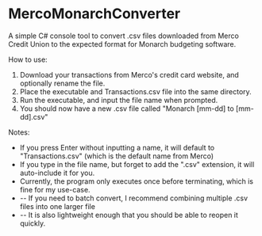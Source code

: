 # MercoMonarchConverter
A simple C# console tool to convert .csv files downloaded from Merco Credit Union to the expected format for Monarch budgeting software.

How to use:
1. Download your transactions from Merco's credit card website, and optionally rename the file.
2. Place the executable and Transactions.csv file into the same directory.
3. Run the executable, and input the file name when prompted.
4. You should now have a new .csv file called "Monarch [mm-dd] to [mm-dd].csv"

Notes:
- If you press Enter without inputting a name, it will default to "Transactions.csv" (which is the default name from Merco)
- If you type in the file name, but forget to add the ".csv" extension, it will auto-include it for you.
- Currently, the program only executes once before terminating, which is fine for my use-case.
-    -- If you need to batch convert, I recommend combining multiple .csv files into one larger file
-    -- It is also lightweight enough that you should be able to reopen it quickly.
